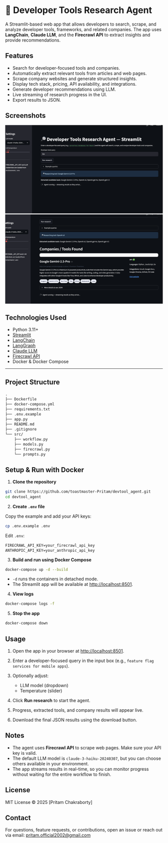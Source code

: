 # 🔎 Developer Tools Research Agent
A Streamlit-based web app that allows developers to search, scrape, and analyze developer tools, frameworks, and related companies. The app uses **LangChain**, **Claude LLM**, and the **Firecrawl API** to extract insights and provide recommendations.
## Features
- Search for developer-focused tools and companies.
- Automatically extract relevant tools from articles and web pages.
- Scrape company websites and generate structured insights.
- Display tech stack, pricing, API availability, and integrations.
- Generate developer recommendations using LLM.
- Live streaming of research progress in the UI.
- Export results to JSON.
## Screenshots
![alt text](/img/image-2.png)
![alt text](/img/image-3.png)
## Technologies Used
- Python 3.11+
- [Streamlit](https://streamlit.io/)
- [LangChain](https://www.langchain.com/)
- [LangGraph](https://www.langgraph.com/)
- [Claude LLM](https://www.anthropic.com/)
- [Firecrawl API](https://firecrawl.com/)
- Docker & Docker Compose
---
## Project Structure
```
.
├── Dockerfile
├── docker-compose.yml
├── requirements.txt
├── .env.example
├── app.py
├── README.md
├── .gitignore
└── src/
    ├── workflow.py
    ├── models.py
    ├── firecrawl.py
    └── prompts.py
```
## Setup & Run with Docker
1. **Clone the repository**

```bash
git clone https://github.com/toastmaster-Pritam/devtool_agent.git
cd devtool_agent
```
2. **Create `.env` file**

Copy the example and add your API keys:

```bash
cp .env.example .env
```
Edit `.env`:

```env
FIRECRAWL_API_KEY=your_firecrawl_api_key
ANTHROPIC_API_KEY=your_anthropic_api_key
```
3. **Build and run using Docker Compose**

```bash
docker-compose up -d --build
```
* `-d` runs the containers in detached mode.
* The Streamlit app will be available at [http://localhost:8501](http://localhost:8501).
4. **View logs**

```bash
docker-compose logs -f
```
5. **Stop the app**

```bash
docker-compose down
```
## Usage
1. Open the app in your browser at [http://localhost:8501](http://localhost:8501).
2. Enter a developer-focused query in the input box (e.g., `feature flag services for mobile apps`).
3. Optionally adjust:

    * LLM model (dropdown)
    * Temperature (slider)
4. Click **Run research** to start the agent.
5. Progress, extracted tools, and company results will appear live.
6. Download the final JSON results using the download button.
## Notes
* The agent uses **Firecrawl API** to scrape web pages. Make sure your API key is valid.
* The default LLM model is `claude-3-haiku-20240307`, but you can choose others available in your environment.
* The app streams results in real-time, so you can monitor progress without waiting for the entire workflow to finish.
## License
MIT License © 2025 \[Pritam Chakraborty]
## Contact
For questions, feature requests, or contributions, open an issue or reach out via email: [pritam.official2002@gmail.com](mailto:pritam.official2002@gmail.com)
